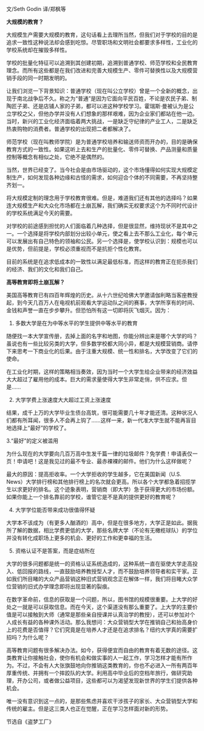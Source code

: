文/Seth Godin 译/郑枫等 

<strong>大规模的教育？</strong>

大规模生产需要大规模的教育，这句话看上去理所当然，但我们对于学校的目的是追求一致性这种说法却会感到吃惊。尽管职场和文明社会都要求多样性，工业化的学校系统却在摧毁多样性。

学校的批量化特征可以追溯到其创建初期，追溯到普通学校、师范学校和全民教育理念。而所有这些都是在我们改进和完善大规模生产、零件可替换性以及大规模营销手段的同一时期发明的。

让我们浏览一下背景知识：普通学校（现在叫公立学校）曾是一个全新的概念，出现于南北战争后不久。称之为“普通”是因为它面向平民百姓，不论是农民子弟、制陶匠子弟、还是店铺人家的子弟，都可以进这种学校学习。霍瑞斯·曼被认为是公立学校之父，但他办学并没有人们想象的那样艰难，因为企业家们都站在他一边。当时，新兴的工业化经济面临着两大挑战，一是缺乏守纪律的产业工人，二是缺乏热衷购物的消费者。普通学校的出现把二者都解决了。

师范学校（现在叫教师学院）是为普通学校培养和输送师资而开办的，目的是确保教育方式的一致性。如果这听上去和生产的批量化、零件可替换、产品测量和质量控制等概念有相似之处，它绝不是偶然的。

当然，世界已经变了。当今社会是由市场驱动的，这个市场懂得如何实现大规模定制生产，如何发现各种边缘和古怪的需求，如何迎合个体的不同需要，不再坚持整齐划一。

将大规模定制的理念用于学校教育很难。但是，难道我们还有其他的选择吗？如果连大规模生产和大众化市场都在土崩瓦解，我们确实无权要求这个为不同时代设计的学校系统满足今天的需要。

对学校的前途感到担忧的人们面临着几种选择，但是很显然，维持现状不是其中之一。一个选择是将学校内部划分出较小单元，使之看上去不那么工业化，每个单元可以发展出有自己特色的领袖和公民。另一个选择是，使学校认识到：规模也可以是优势，但前提是，学校必须重视而不是抗拒个性化教育。

目前的系统是在追求低成本的一致性以满足最低标准，而这样的教育正在扼杀我们的经济、我们的文化和我们自己。

<strong>高等教育即将土崩瓦解？</strong>

美国高等教育已有四百年辉煌的历史。从十六世纪哈佛大学邀请伽利略当客座教授起，到今天几百万人在电视机前观看大学运动队之间的赛事，大学所享有的时间、金钱和声誉一直在步步攀升。但恐怕所有这一切即将灰飞烟灭。因为：

1. 多数大学是在为中等水平的学生提供中等水平的教育

随便找一本大学宣传册，去掉上面的名字和地图，你能分辨出来是哪个大学的吗？虽说也有一些比较另类的大学，但多数学校都大同小异，都是大规模营销商。请停下来思考一下商业化的后果。由于注重大规模、统一性和排名，大学改变了它们的使命。 

在工业化时期，这样的策略相当奏效，因为当时一个大学生给企业带来的经济效益大大超过了雇用他的成本。巨大的需求量使得大学生非常走俏，供不应求。但是……

2. 大学学费上涨速度大大超过工资上涨速度

结果，成千上万的大学毕业生债台高筑，很可能需要几十年才能还清。这种状况人们都有所耳闻，很多人不会再上钩了……这样一来，新一代准大学生就不能再盲目地选择上“最好”的学校了。

3.“最好”的定义被滥用

为什么现在的大学要向几百万高中生发千篇一律的垃圾邮件？免学费！申请表仅一页！申请吧！这是我见过的最不专业、最赤裸裸的邮件。他们为什么这样做呢？  

最大的原因：提高拒收率。一个大学拒收的学生越多，它在美国新闻（U.S. News）大学排行榜和其他排行榜上的名次就会更高。所以各个大学都急着招揽学生以求更好的排名。这个迹象表明，营销商（即大学）急于获得更大的市场份额。如果你能上一个排名靠前的学校，谁管它是不是真的提供更好的教育呢？

4. 大学学位能否带来成功很值得怀疑

大学本不该成为（有更多人酗酒的）高中，但是在很多地方，大学正是如此。据我所了解的数据，相比学费更低的大学，那些名牌大学（不论有无橄榄球队）的学位并没有转化成职场上更多的机会、更好的工作和更幸福的生活。

5. 资格认证不是答案，而是症结所在

大学的很多问题都是统一的资格认证系统造成的，这种系统一直在驱使大学走高投入、低回报的路线，一直鼓励培养教授型人才，而不鼓励培养领导者和实干家。正如我们所目睹的大众产品营销这种旧式营销观念正在解体一样，我们将目睹大众学位营销的旧式办学理念即将出现显著的裂痕。 

在数字革命前，信息的获取是一个问题，所以，图书馆的规模很重要。上大学的好处之一就是可以获取信息。而在今天，这个渠道没有那么重要了。上大学的主要价值是可以接触到大师（通常是那些亲自授课并认真治学的教授），还可以参加对个人成长有益的各种课外活动。那么我想问：大众营销型大学在推销自己和抬高身价上的花费是否值得？它们究竟是在培养人才还是在追求排名？纽约大学真的需要扩招吗？为什么呢？  

高等教育问题有很多解决办法。如今，获得便宜而自由的教育有着无数的途径。这类教育让你接触社会，使你有机会和做实事的人一起工作，学习怎样才能有所作为。不过，不会有人大张旗鼓地向你推销这类教育的，你也不必进入一所有两百年厚重传统、并拥有一个摔跤队的大学。利用高中毕业后的空档年旅行，做研究助理，开办公司，或者做公益项目，这些都可以为渴望发现新世界的学生们提供各种机会。 

唯一没有意识到这一点的，是那些焦虑并喜欢干涉孩子的家长、大众营销型大学和传统的雇主。但是这三类人也正在觉醒，正在学习怎样面对新的形势。

节选自《盗梦工厂》

